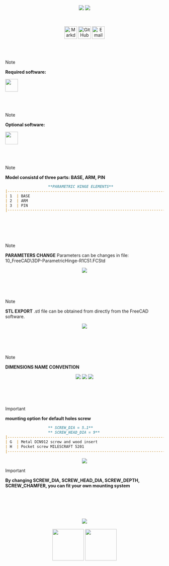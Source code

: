 <!-- Begin README  ||  Begin README  ||  Begin README  -->

<div align="center">
    <img src="05_Inkscape\Title.png"/>
    <img src="05_Inkscape\PIC__Page 2.png"/>
</div>
<br><br>

<p align="center">
    <a href="https://daringfireball.net/projects/markdown/">
        <img src="https://img.shields.io/badge/Markdown-1.0.1-000000?style=for-the-badge&logo=markdown" 
        alt="Markdown Badge"
        height="40" /></a>
    <a href="https://github.com/bajraan">
        <img src="https://img.shields.io/badge/github-follow_me-181717?style=for-the-badge&logo=github&color=181717" 
        alt="GitHub Badge" 
        height="40" /></a>
    <a href="mailto:bajran1616@gmail.com">
        <img src="https://img.shields.io/badge/gmail-contact_me-EA4335?style=for-the-badge&logo=gmail" 
        alt="Email Badge" 
        height="40" /></a>
    <br>
</p>
<br><br>

> [!NOTE]
> **Required software:**
<a href="https://www.freecad.org/downloads">
    <img src="https://img.shields.io/badge/FreeCAD-1.0-blue?logo=https://raw.githubusercontent.com/SoftFever/OrcaSlicer/refs/heads/main/resources/images/OrcaSlicer.ico" height="40">
</a>
<br><br><br><br>

> [!NOTE]
> **Optional software:**
<a href="https://github.com/SoftFever/OrcaSlicer">
    <img src="https://img.shields.io/badge/OrcaSlicer-2.2-orange?logo=https://raw.githubusercontent.com/SoftFever/OrcaSlicer/refs/heads/main/resources/images/OrcaSlicer.ico" height="40">
</a>
<br><br><br><br>



<!-- Technical SECTION <elements> -->
<!-- Technical SECTION <elements> -->
<!-- Technical SECTION <elements> -->



> [!NOTE]
> **Model consistd of three parts: BASE, ARM, PIN**

```markdown
                   **PARAMETRIC HINGE ELEMENTS**
|---------------------------------------------------------------------------|
| 1  | BASE                                                                 |
| 2  | ARM                                                                  |
| 3  | PIN                                                                  |
|---------------------------------------------------------------------------|
```
<br><br><br><br>

<!--  #TODO PHOTO -->


<!-- Technical SECTION <parametric names> -->
<!-- Technical SECTION <parametric names> -->
<!-- Technical SECTION <parametric names> -->


> [!NOTE]
> **PARAMETERS CHANGE**
> Parameters can be changes in file: 10_FreeCAD\3DP-ParametricHinge-R1C51.FCStd
<div align="center">
    <img src="01_Screens\gif_value_change.gif"/>
</div>
<br><br><br><br>

> [!NOTE]
> **STL EXPORT**
> .stl file can be obtained from directly from the FreeCAD software.
<div align="center">
    <img src="01_Screens\gif_stl_export.gif"/>
</div>
<br><br><br><br>

> [!NOTE]
> **DIMENSIONS NAME CONVENTION**

<div align="center">
    <img src="05_Inkscape\PIC__Page 3.png"/>
    <img src="05_Inkscape\PIC__Page 4.png"/>
    <img src="05_Inkscape\PIC__Page 5.png"/>
</div>
<br><br><br><br>



<!-- Technical SECTION <mounting information> -->
<!-- Technical SECTION <mounting information> -->
<!-- Technical SECTION <mounting information> -->



> [!IMPORTANT]
> **mounting option for default holes screw**
```markdown
                   ** SCREW_DIA = 5.1**
                   ** SCREW_HEAD_DIA = 9**
|---------------------------------------------------------------------------|
| G  | Metal DIN912 screw and wood insert                                   |
| H  | Pocket screw MILESCRAFT 5201                                         |
|---------------------------------------------------------------------------|
```
<div align="center">
    <img src="05_Inkscape\Variants_1.png"/>
</div>

> [!IMPORTANT]
> **By changing SCREW_DIA, SCREW_HEAD_DIA, SCREW_DEPTH, SCREW_CHAMFER, you can fit your own mounting system**

<br><br><br><br>



<!-- Footer SECTION -->
<!-- Footer SECTION -->
<!-- Footer SECTION -->



<div align="center">
    <img src="05_Inkscape\PIC__Page 1.png"/>
</div>
<br>
<div align="center">
    <img src="02_Docs\resources_readme\OrcaSlicer.svg" width="100" height="100"/>
    <img src="02_Docs\resources_readme\FreeCAD.svg" width="100" height="100"/>
</div>

<!-- End README  ||  End README  || End README  -->

